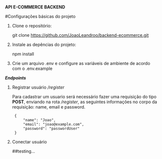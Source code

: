 **API E-COMMERCE BACKEND**

#Configurações básicas do projeto

1. Clone o repositório:
    
    git clone https://github.com/JoaoLeandroo/backend-ecommerce.git


2. Instale as depências do projeto:

    npm install


3. Crie um arquivo .env e configure as variáveis de ambiente de acordo com o .env.example


***Endpoints***

1. Registrar usuário */register*

    Para cadastrar um usuario será necessário fazer uma requisição do tipo **POST**, enviando na rota */register*, as seguintes informações no corpo da requisição: name, email e password.
    
        {
            "name": "Joao",
            "email": "joao@example.com",
            "password": "passwordUser"
        }


2. Conectar usuário

    ##testing...
    
    